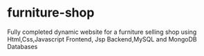 # furniture-shop
Fully completed dynamic website for a furniture selling shop using Html,Css,Javascript Frontend, Jsp Backend,MySQL and MongoDB Databases
